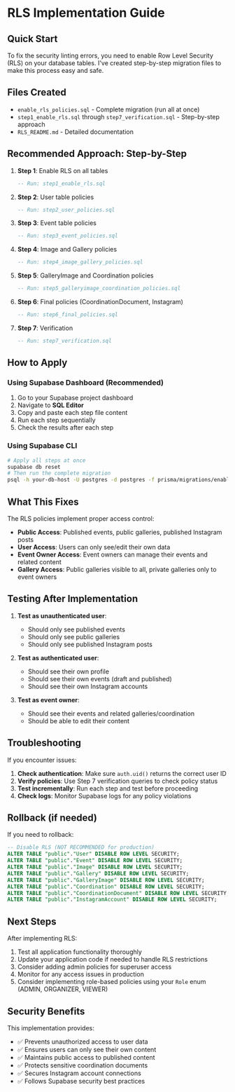 # RLS Implementation Guide

## Quick Start

To fix the security linting errors, you need to enable Row Level Security (RLS) on your database tables. I've created step-by-step migration files to make this process easy and safe.

## Files Created

- `enable_rls_policies.sql` - Complete migration (run all at once)
- `step1_enable_rls.sql` through `step7_verification.sql` - Step-by-step approach
- `RLS_README.md` - Detailed documentation

## Recommended Approach: Step-by-Step

1. **Step 1**: Enable RLS on all tables
   ```sql
   -- Run: step1_enable_rls.sql
   ```

2. **Step 2**: User table policies
   ```sql
   -- Run: step2_user_policies.sql
   ```

3. **Step 3**: Event table policies
   ```sql
   -- Run: step3_event_policies.sql
   ```

4. **Step 4**: Image and Gallery policies
   ```sql
   -- Run: step4_image_gallery_policies.sql
   ```

5. **Step 5**: GalleryImage and Coordination policies
   ```sql
   -- Run: step5_galleryimage_coordination_policies.sql
   ```

6. **Step 6**: Final policies (CoordinationDocument, Instagram)
   ```sql
   -- Run: step6_final_policies.sql
   ```

7. **Step 7**: Verification
   ```sql
   -- Run: step7_verification.sql
   ```

## How to Apply

### Using Supabase Dashboard (Recommended)
1. Go to your Supabase project dashboard
2. Navigate to **SQL Editor**
3. Copy and paste each step file content
4. Run each step sequentially
5. Check the results after each step

### Using Supabase CLI
```bash
# Apply all steps at once
supabase db reset
# Then run the complete migration
psql -h your-db-host -U postgres -d postgres -f prisma/migrations/enable_rls_policies.sql
```

## What This Fixes

The RLS policies implement proper access control:

- **Public Access**: Published events, public galleries, published Instagram posts
- **User Access**: Users can only see/edit their own data
- **Event Owner Access**: Event owners can manage their events and related content
- **Gallery Access**: Public galleries visible to all, private galleries only to event owners

## Testing After Implementation

1. **Test as unauthenticated user**:
   - Should only see published events
   - Should only see public galleries
   - Should only see published Instagram posts

2. **Test as authenticated user**:
   - Should see their own profile
   - Should see their own events (draft and published)
   - Should see their own Instagram accounts

3. **Test as event owner**:
   - Should see their events and related galleries/coordination
   - Should be able to edit their content

## Troubleshooting

If you encounter issues:

1. **Check authentication**: Make sure `auth.uid()` returns the correct user ID
2. **Verify policies**: Use Step 7 verification queries to check policy status
3. **Test incrementally**: Run each step and test before proceeding
4. **Check logs**: Monitor Supabase logs for any policy violations

## Rollback (if needed)

If you need to rollback:

```sql
-- Disable RLS (NOT RECOMMENDED for production)
ALTER TABLE "public"."User" DISABLE ROW LEVEL SECURITY;
ALTER TABLE "public"."Event" DISABLE ROW LEVEL SECURITY;
ALTER TABLE "public"."Image" DISABLE ROW LEVEL SECURITY;
ALTER TABLE "public"."Gallery" DISABLE ROW LEVEL SECURITY;
ALTER TABLE "public"."GalleryImage" DISABLE ROW LEVEL SECURITY;
ALTER TABLE "public"."Coordination" DISABLE ROW LEVEL SECURITY;
ALTER TABLE "public"."CoordinationDocument" DISABLE ROW LEVEL SECURITY;
ALTER TABLE "public"."InstagramAccount" DISABLE ROW LEVEL SECURITY;
```

## Next Steps

After implementing RLS:

1. Test all application functionality thoroughly
2. Update your application code if needed to handle RLS restrictions
3. Consider adding admin policies for superuser access
4. Monitor for any access issues in production
5. Consider implementing role-based policies using your `Role` enum (ADMIN, ORGANIZER, VIEWER)

## Security Benefits

This implementation provides:

- ✅ Prevents unauthorized access to user data
- ✅ Ensures users can only see their own content
- ✅ Maintains public access to published content
- ✅ Protects sensitive coordination documents
- ✅ Secures Instagram account connections
- ✅ Follows Supabase security best practices
